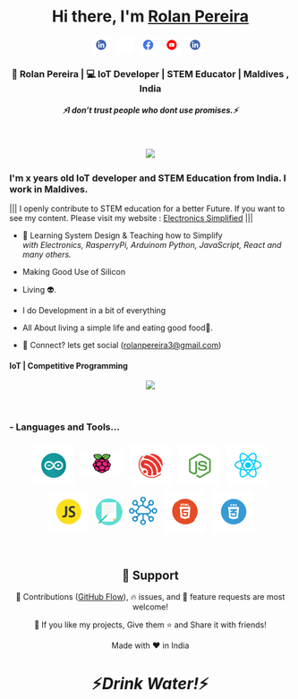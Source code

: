 <div align="center">
   <h1>Hi there, I'm <a href="https://www.electronicssimplified.in/">Rolan Pereira</a>  
   </h1>   
</div>

<p align='center'>
   <a href="https://www.linkedin.com/in/rolangaspar0712/"><img height="30" src="https://raw.githubusercontent.com/rolan37/rolan37/main/images/linkedin.png"></a>&nbsp;&nbsp;
<a href="https://rolan37.github.io"><img height="30" src="https://raw.githubusercontent.com/rolan37/rolan37/main/images/github-mark-white.svg"></a>&nbsp;&nbsp;
<a href="https://www.facebook.com/rolanpereira7"><img height="30" src="https://raw.githubusercontent.com/rolan37/rolan37/main/images/facebook.png"></a>&nbsp;&nbsp;
 <a href="https://www.youtube.com/@ElectronicsSimplified7"><img height="30" src="https://raw.githubusercontent.com/rolan37/rolan37/main/images/youtube.png"></a>&nbsp;&nbsp;
 <a href="https://www.instagram.com/rolan.pereira7"><img height="30" src="https://raw.githubusercontent.com/rolan37/rolan37/main/images/linkedin.png"></a>&nbsp;&nbsp;
 </p>

<div align="center">
<h3> 🙎 Rolan Pereira | 💻 IoT Developer | STEM Educator | Maldives , India</h3>
</div>

 <h5 align="center">
   <i>⚡️I don’t trust people who dont use promises.⚡️</i>
  </h5>
 
 
<br />

<p align="center">
  <img src="equation.png">
  <h3> I'm x years old IoT developer and STEM Education from India. I work in Maldives. </h3>
</p>

<p>|||  I openly contribute to STEM education for a better Future. If you want to see my content. Please visit my website : <a href="www.electronicssimplified.in ">Electronics Simplified</a> |||</p>

- 🥀 Learning System Design & Teaching how to Simplify
  <br><i>with Electronics, RasperryPi, Arduinom Python, JavaScript, React and many others.</i>

- Making Good Use of Silicon

- Living 👽.

- I do Development in a bit of everything

- All About living a simple life and eating good food🌯.

- 💬 Connect? lets get social (rolanpereira3@gmail.com)

 <p align="center">
  <h4> IoT | Competitive Programming </h4>
   </p>

<!--  -->

<p align="center" >
<a href="https://github.com/anuraghazra/github-readme-stats"> 
    <img  src="https://github-readme-stats.vercel.app/api?username=rolan37&&show_icons=true&theme=radical"/>
  </a>

</p>

<br />

### - Languages and Tools...

<p align="center">
  <img src="https://raw.githubusercontent.com/rolan37/rolan37/main/images/arduino.png " alt="arduino" style="vertical-align:top; margin:4px; width:75px;">
  <img src="https://raw.githubusercontent.com/rolan37/rolan37/main/images/rpi1.png" alt="rpi" style="vertical-align:top; margin:4px;margin-top:15px; width:75px;">    
  <img src="https://raw.githubusercontent.com/rolan37/rolan37/main/images/espressif.png" alt="espressif" style="vertical-align:top; margin:4px; width:75px;">
  <img src="https://raw.githubusercontent.com/rolan37/rolan37/main/images/node.png" alt="node" style="vertical-align:top; margin:4px; width:75px;">
  <img src="https://raw.githubusercontent.com/rolan37/rolan37/main/images/react.png" alt="react" style="vertical-align:top; margin:4px; width:75px;">
  <img src="https://raw.githubusercontent.com/rolan37/rolan37/main/images/js.png" alt="js" style="vertical-align:top; margin:4px; width:75px;">
  <img src="https://raw.githubusercontent.com/rolan37/rolan37/main/images/blog.png" alt="blogger" style="vertical-align:top; margin:4px; margin-top:18px; width:48px;">
  <img src="https://raw.githubusercontent.com/rolan37/rolan37/main/images/iot.png" alt="iot" style="vertical-align:top; margin:4px;margin-top:15px; width:50px;">
  <img src="https://raw.githubusercontent.com/rolan37/rolan37/main/images/html.png" alt="html" style="vertical-align:top; margin:4px; width:75px;">
  <img src="https://raw.githubusercontent.com/rolan37/rolan37/main/images/css.png" alt="css" style="vertical-align:top; margin:4px; width:75px;">
  
</p>

<!--
### - Blogs 🌱
-->
<!--
<p align="center">
  <a href="https://dev.to/rolan">
    <img src="https://raw.githubusercontent.com/8bitrolan/8bitrolan/master/svg/blogs/devto.svg">
  </a>
</p>
-->

<br />

<h2 align="center">🤝 Support</h2>

<p align="center">🎀 Contributions (<a href="https://guides.github.com/introduction/flow" title="GitHub flow">GitHub Flow</a>), 🔥 issues, and 🥮 feature requests are most welcome!</p>

<p align="center">💙 If you like my projects, Give them ⭐ and Share it with friends!</p>
</p>
<p align="center">Made with ❤️ in India</p>

<h1 align='center'>⚡️<i>Drink Water!</i>⚡️</h1>
